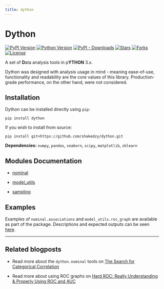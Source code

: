 ```yaml
---
title: dython
---
```


# Dython

[![PyPI Version](https://img.shields.io/pypi/v/dython?style=for-the-badge)](https://pypi.org/project/dython/)
[![Python Version](https://img.shields.io/pypi/pyversions/dython.svg?style=for-the-badge)](https://pypi.org/project/dython/)
[![PyPI - Downloads](https://img.shields.io/pypi/dm/dython?style=for-the-badge)](https://pypistats.org/packages/dython)
[![Stars](https://img.shields.io/github/stars/shakedzy/dython?style=for-the-badge&logo=github)](https://github.com/shakedzy/dython)
[![Forks](https://img.shields.io/github/forks/shakedzy/dython?style=for-the-badge&logo=github)](https://github.com/shakedzy/dython)
[![License](https://img.shields.io/pypi/l/dython?style=for-the-badge)](https://github.com/shakedzy/dython/blob/master/LICENSE)

A set of **D**ata analysis tools in p**YTHON** 3.x.

Dython was designed with analysis usage in mind - meaning ease-of-use, functionality and readability are the core 
values of this library. Production-grade performance, on the other hand, were not considered.

## Installation
Dython can be installed directly using `pip`:
```
pip install dython
```
If you wish to install from source:
```
pip install git+https://github.com/shakedzy/dython.git
```

**Dependencies:** `numpy`, `pandas`, `seaborn`, `scipy`, `matplotlib`, `sklearn`

## Modules Documentation

* [nominal](nominal.md)

* [model_utils](model_utils.md)

* [sampling](sampling.md)

<!--
{% for page in site.pages %}
  {% if page.type == 'doc' %}
* [{{page.title}}]({{page.url | relative_url}})
  {% endif %}
{% endfor %}
-->

## Examples
Examples of `nominal.associations` and `model_utils.roc_graph` are available as part of the package. 
Descriptions and expected outputs can be seen [here](examples.md).

-------------

## Related blogposts
* Read more about the `dython.nominal` tools on [The Search for Categorical Correlation](https://medium.com/@shakedzy/the-search-for-categorical-correlation-a1cf7f1888c9)

* Read more about using ROC graphs on [Hard ROC: Really Understanding & Properly Using ROC and AUC](https://medium.com/@shakedzy/hard-roc-really-understanding-and-properly-using-roc-and-auc-13413cf0dc24)
